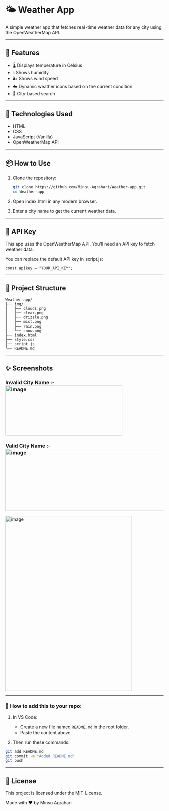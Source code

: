 # 🌤️ Weather App

A simple weather app that fetches real-time weather data for any city using the OpenWeatherMap API.

---

## 🚀 Features

- 🌡️ Displays temperature in Celsius
- 💧 Shows humidity
- 🌬️ Shows wind speed
- ☁️ Dynamic weather icons based on the current condition
- 🔎 City-based search

---

## 🔧 Technologies Used

- HTML
- CSS
- JavaScript (Vanilla)
- OpenWeatherMap API
  
---

## 📦 How to Use

1. Clone the repository:

   ```bash
   git clone https://github.com/Minsu-Agrahari/Weather-app.git
   cd Weather-app
2. Open index.html in any modern browser.

3. Enter a city name to get the current weather data.
   
---

## 🔑 API Key
This app uses the OpenWeatherMap API. You’ll need an API key to fetch weather data.

You can replace the default API key in script.js:
```
const apikey = "YOUR_API_KEY";
```

---

## 📁 Project Structure
```
Weather-app/
├── img/
│   ├── clouds.png
│   ├── clear.png
│   ├── drizzle.png
│   ├── mist.png
│   ├── rain.png
│   └── snow.png
├── index.html
├── style.css
├── script.js
└── README.md
```

---

## ✨ Screenshots

### Invalid City Name :- <img width="372" height="158" alt="image" src="https://github.com/user-attachments/assets/3a6a20ec-3885-432c-bb15-ece845af92ba" />

### Valid City Name :- <img width="520" height="197" alt="image" src="https://github.com/user-attachments/assets/2ed5d6dc-5e8a-4541-8dc6-ae733d76489d" />
<img width="403" height="557" alt="image" src="https://github.com/user-attachments/assets/cdcfef83-2f6e-4e41-8552-3f28aefd3cef" />

---
### 📌 How to add this to your repo:

1. In VS Code:
   - Create a new file named `README.md` in the root folder.
   - Paste the content above.

2. Then run these commands:

```bash
git add README.md
git commit -m "Added README.md"
git push
```
---

## 📄 License
This project is licensed under the MIT License.

Made with ❤️ by Minsu Agrahari
